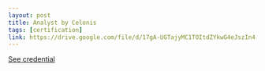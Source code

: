 ```yaml
---
layout: post
title: Analyst by Celonis
tags: [certification]
link: https://drive.google.com/file/d/17gA-UGTajyMC1TOItdZYkwG4eJszIn4-/view
---
```


<a href="https://drive.google.com/file/d/17gA-UGTajyMC1TOItdZYkwG4eJszIn4-/view">See credential</a>
